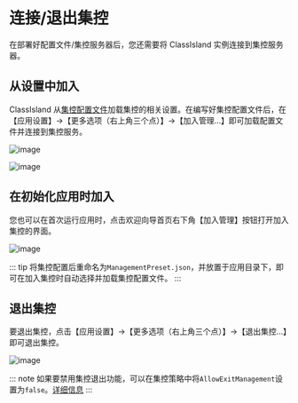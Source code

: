 # 连接/退出集控

在部署好配置文件/集控服务器后，您还需要将 ClassIsland 实例连接到集控服务器。

<a id="from-settings"></a>

## 从设置中加入

ClassIsland 从[集控配置文件](configure.md#mgmt-configure)加载集控的相关设置。在编写好集控配置文件后，在【应用设置】->【更多选项（右上角三个点）】->【加入管理…】即可加载配置文件并连接到集控服务。

![image](https://github.com/HelloWRC/ClassIsland/assets/55006226/07d32ffc-a7a7-45e2-844e-58ae3f998d47)

![image](https://github.com/HelloWRC/ClassIsland/assets/55006226/b8013062-1b71-4a10-9e52-12f15928fb4c)

<a id="from-wizard"></a>

## 在初始化应用时加入

您也可以在首次运行应用时，点击欢迎向导首页右下角【加入管理】按钮打开加入集控的界面。

![image](https://github.com/HelloWRC/ClassIsland/assets/55006226/6e0f2c6d-5bff-4677-bf3a-caa4319a990e)

::: tip
将集控配置后重命名为`ManagementPreset.json`，并放置于应用目录下，即可在加入集控时自动选择并加载集控配置文件。
:::

<a id="exit"></a>

## 退出集控

要退出集控，点击【应用设置】->【更多选项（右上角三个点）】->【退出集控…】即可退出集控。

![image](https://github.com/HelloWRC/ClassIsland/assets/55006226/b354b1fa-7347-4204-9546-effe0045c56e)

::: note
如果要禁用集控退出功能，可以在集控策略中将`AllowExitManagement`设置为`false`。[详细信息](policy.md#allowexitmanagement)
:::
